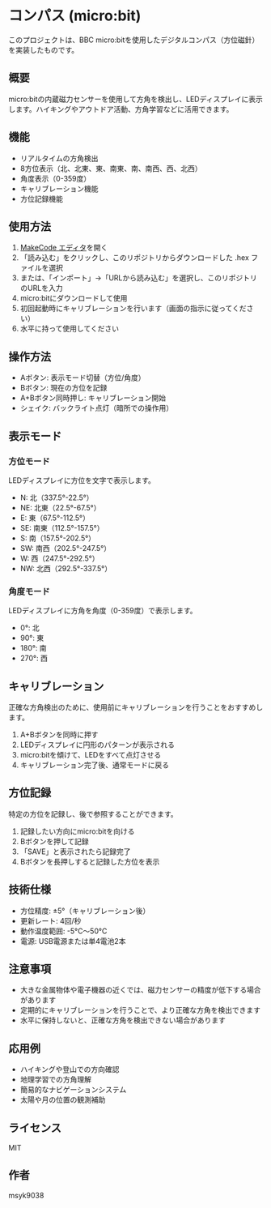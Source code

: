 # コンパス (micro:bit)

このプロジェクトは、BBC micro:bitを使用したデジタルコンパス（方位磁針）を実装したものです。

## 概要

micro:bitの内蔵磁力センサーを使用して方角を検出し、LEDディスプレイに表示します。ハイキングやアウトドア活動、方角学習などに活用できます。

## 機能

- リアルタイムの方角検出
- 8方位表示（北、北東、東、南東、南、南西、西、北西）
- 角度表示（0-359度）
- キャリブレーション機能
- 方位記録機能

## 使用方法

1. [MakeCode エディタ](https://makecode.microbit.org/)を開く
2. 「読み込む」をクリックし、このリポジトリからダウンロードした .hex ファイルを選択
3. または、「インポート」→「URLから読み込む」を選択し、このリポジトリのURLを入力
4. micro:bitにダウンロードして使用
5. 初回起動時にキャリブレーションを行います（画面の指示に従ってください）
6. 水平に持って使用してください

## 操作方法

- Aボタン: 表示モード切替（方位/角度）
- Bボタン: 現在の方位を記録
- A+Bボタン同時押し: キャリブレーション開始
- シェイク: バックライト点灯（暗所での操作用）

## 表示モード

### 方位モード
LEDディスプレイに方位を文字で表示します。
- N: 北（337.5°-22.5°）
- NE: 北東（22.5°-67.5°）
- E: 東（67.5°-112.5°）
- SE: 南東（112.5°-157.5°）
- S: 南（157.5°-202.5°）
- SW: 南西（202.5°-247.5°）
- W: 西（247.5°-292.5°）
- NW: 北西（292.5°-337.5°）

### 角度モード
LEDディスプレイに方角を角度（0-359度）で表示します。
- 0°: 北
- 90°: 東
- 180°: 南
- 270°: 西

## キャリブレーション

正確な方角検出のために、使用前にキャリブレーションを行うことをおすすめします。

1. A+Bボタンを同時に押す
2. LEDディスプレイに円形のパターンが表示される
3. micro:bitを傾けて、LEDをすべて点灯させる
4. キャリブレーション完了後、通常モードに戻る

## 方位記録

特定の方位を記録し、後で参照することができます。

1. 記録したい方向にmicro:bitを向ける
2. Bボタンを押して記録
3. 「SAVE」と表示されたら記録完了
4. Bボタンを長押しすると記録した方位を表示

## 技術仕様

- 方位精度: ±5°（キャリブレーション後）
- 更新レート: 4回/秒
- 動作温度範囲: -5°C〜50°C
- 電源: USB電源または単4電池2本

## 注意事項

- 大きな金属物体や電子機器の近くでは、磁力センサーの精度が低下する場合があります
- 定期的にキャリブレーションを行うことで、より正確な方角を検出できます
- 水平に保持しないと、正確な方角を検出できない場合があります

## 応用例

- ハイキングや登山での方向確認
- 地理学習での方角理解
- 簡易的なナビゲーションシステム
- 太陽や月の位置の観測補助

## ライセンス

MIT

## 作者

msyk9038
